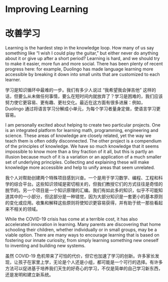 # Improving Learning
# 改善学习

Learning is the hardest step in the knowledge loop. How many of us say something like “I wish I could play the guitar,” but either never do anything about it or give up after a short period? Learning is hard, and we should try to make it easier, more fun and more social. There has been plenty of recent progress here: for example, Duolingo has made language learning more accessible by breaking it down into small units that are customized to each learner.

学习是知识循环中最难的一步。我们有多少人说过 “我希望我会弹吉他” 这样的话，但要么从未做任何事情，要么在短时间内就放弃了？学习是困难的，我们应该努力使它更容易、更有趣、更社交化。最近在这方面有很多进展：例如，Duolingo 通过将语言学习分解成小单元，为每个学习者量身定做，使语言学习更容易。


I am personally excited about helping to create two particular projects. One is an integrated platform for learning math, programming, engineering and science. These areas of knowledge are closely related, yet the way we teach them is often oddly disconnected. The other project is a compendium of the principles of knowledge. We have so much knowledge that it seems impossible to know more than a tiny fraction of it all, but this is partly an illusion because much of it is a variation or an application of a much smaller set of underlying principles. Collecting and explaining these will make knowledge more accessible and help to unify areas that seem unrelated.


我个人对帮助创建两个特殊项目感到兴奋。一个是用于学习数学、编程、工程和科学的综合平台。这些知识领域是密切相关的，但我们教授它们的方式往往是奇怪的脱节的。另一个项目是一个知识原理的汇编。我们有如此多的知识，似乎不可能知道其中的一小部分，但这部分是一种错觉，因为大部分知识是一套更小的基本原则的变化或应用。收集和解释这些原则将使知识更容易获得，并有助于统一那些看起来不相关的领域。

While the COVID-19 crisis has come at a terrible cost, it has also accelerated innovation in learning. Many parents are discovering that home schooling their children, whether individually or in small groups, may be a viable option. There are many ways to encourage learning that is based on fostering our innate curiosity, from simply learning something new oneself to inventing and building new systems.

虽然 COVID-19 危机带来了可怕的代价，但它也加速了学习的创新。许多家长发现，让孩子在家里上学，无论是个人还是小组，都可能是一个可行的选择。有许多方法可以促进基于培养我们天生的好奇心的学习，不仅是简单的自己学习新东西，还是发明和建立新系统。

